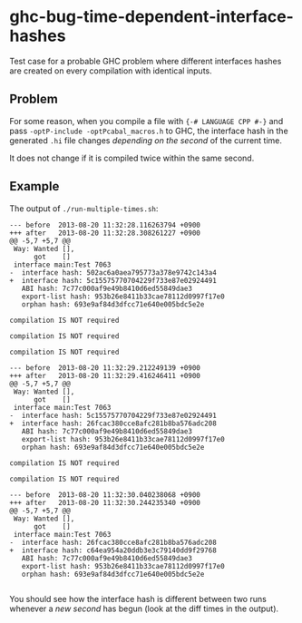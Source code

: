 ghc-bug-time-dependent-interface-hashes
=======================================

Test case for a probable GHC problem where different interfaces hashes are created on every compilation with identical inputs.


Problem
-------

For some reason, when you compile a file with `{-# LANGUAGE CPP #-}`
and pass `-optP-include -optPcabal_macros.h` to GHC,
the interface hash in the generated `.hi` file changes *depending on the second* of the current time.

It does not change if it is compiled twice within the same second.


Example
-------

The output of `./run-multiple-times.sh`:

```
--- before	2013-08-20 11:32:28.116263794 +0900                        
+++ after	2013-08-20 11:32:28.308261227 +0900
@@ -5,7 +5,7 @@
 Way: Wanted [],
      got    []
 interface main:Test 7063
-  interface hash: 502ac6a0aea795773a378e9742c143a4
+  interface hash: 5c15575770704229f733e87e02924491
   ABI hash: 7c77c000af9e49b8410d6ed55849dae3
   export-list hash: 953b26e8411b33cae78112d0997f17e0
   orphan hash: 693e9af84d3dfcc71e640e005bdc5e2e

compilation IS NOT required

compilation IS NOT required

compilation IS NOT required

--- before	2013-08-20 11:32:29.212249139 +0900
+++ after	2013-08-20 11:32:29.416246411 +0900
@@ -5,7 +5,7 @@
 Way: Wanted [],
      got    []
 interface main:Test 7063
-  interface hash: 5c15575770704229f733e87e02924491
+  interface hash: 26fcac380cce8afc281b8ba576adc208
   ABI hash: 7c77c000af9e49b8410d6ed55849dae3
   export-list hash: 953b26e8411b33cae78112d0997f17e0
   orphan hash: 693e9af84d3dfcc71e640e005bdc5e2e

compilation IS NOT required

compilation IS NOT required

--- before	2013-08-20 11:32:30.040238068 +0900
+++ after	2013-08-20 11:32:30.244235340 +0900
@@ -5,7 +5,7 @@
 Way: Wanted [],
      got    []
 interface main:Test 7063
-  interface hash: 26fcac380cce8afc281b8ba576adc208
+  interface hash: c64ea954a20ddb3e3c79140dd9f29768
   ABI hash: 7c77c000af9e49b8410d6ed55849dae3
   export-list hash: 953b26e8411b33cae78112d0997f17e0
   orphan hash: 693e9af84d3dfcc71e640e005bdc5e2e


```

You should see how the interface hash is different between two runs
whenever a *new second* has begun (look at the diff times in the output).
